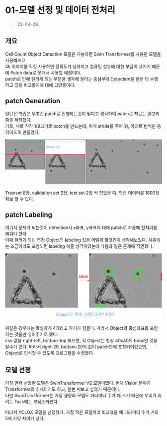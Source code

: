 # 01-모델 선정 및 데이터 전처리  
> 22-04-09

## 개요  

Cell Count Object Detection 모델은 가능하면 Swin Transformer를 사용한 모델을 사용해보고  
4k 이미지를 직접 사용하면 정확도가 낮아지고 컴퓨팅 성능에 대한 부담이 생기기 떄문에 Patch data로 쪼개서 사용할 예정이다.  
patch로 인해 잘리게 되는 부분을 생각해 잘리는 중심부에 Detection을 한번 더 수행하고 값을 비교할지에 대해 고민중이다.  

## patch Generation
일단은 학습은 무조건 patch로 진행하는것이 맞다고 생각하여 patch로 자르는 알고리즘을 제작했다.  
가로, 세로 각각 1/8크기로 patch를 만드는데, 이때 stride를 주어 위, 아래로 반씩만 움직이도록 만들었다.  

![](Assets/1.png)  

Trainset 8장, validation set 2장, test set 2장 씩 잡았을 때, 학습 데이터를 1800장 확보 할 수 있다.

## patch Labeling
여기서 문제가 되는것이 detection시 x좌표, y좌표에 대해 patch로 자를때 전처리를 해줘야 한다.  
이때 잘리게 되는 특정 Object의 labeling 값을 어떻게 할것인지 생각해보았다. 처음에는 조금이라도 포함되면 labeling 해줄 생각이였는데 다음과 같은 문제에 직면했다.  

![img](Assets/2.png)  

위같은 경우에는 확실하게 4개라고 하기가 힘들다. 따라서 Object의 중심좌표를 포함하는 것들만 넣어주기로 했다.  
csv 값을 right-left, bottom-top 해보면, 각 Object는 항상 40x40의 bbox인 것을 알수가 있다. 따라서 right-20, bottom-20의 값이 patch안에 포함되어있으면, Object로 인식할 수 있도록 프로그램을 수정했다.  

## 모델 선정  

가장 먼저 선정한 모델은 SwinTransformer V2 모델이였다. 현재 Vision 분야가 Transformer의 추세이기도 하고, 한번 써보고 싶었기 때문이다.  
다만 SwinTransformer는 가장 경량화 모델도 파라미터 수가 꽤 크기 때문에 우리가 하려는 Task에는 부담스러웠다.  

따라서 YOLOX 모델을 선정했다. 가장 작은 모델끼리 비교했을 때 파라미터 수가 거의 5배 가량 차이가 났다.  
